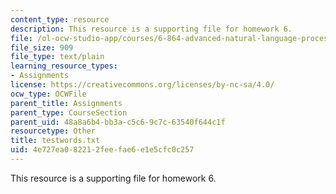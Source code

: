 ```yaml
---
content_type: resource
description: This resource is a supporting file for homework 6.
file: /ol-ocw-studio-app/courses/6-864-advanced-natural-language-processing-fall-2005/4e727ea082212feefae6e1e5cfc0c257_testwords.txt
file_size: 909
file_type: text/plain
learning_resource_types:
- Assignments
license: https://creativecommons.org/licenses/by-nc-sa/4.0/
ocw_type: OCWFile
parent_title: Assignments
parent_type: CourseSection
parent_uid: 48a8a6b4-bb3a-c5c6-9c7c-63540f644c1f
resourcetype: Other
title: testwords.txt
uid: 4e727ea0-8221-2fee-fae6-e1e5cfc0c257
---
```

This resource is a supporting file for homework 6.